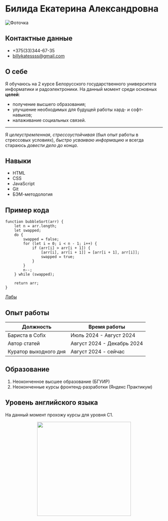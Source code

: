 # Билида Екатерина Александровна
![Фоточка](https://i.pinimg.com/736x/b3/8d/95/b38d958f461134affd9c2db03bfe63c7.jpg "Ну я")


## Контактные данные
- +375(33)344-67-35
- billykatessss@gmail.com

## О себе
Я обучаюсь на 2 курсе Белорусского государственного университета информатики и радоэлектроники. На данный момент среди основных **целей**: 
* получение высшего образования;
* улучшение необходимых для будущей работы хард- и софт- навыков; 
* налаживание социальных связей.
*****
Я *целеустремленная*, *стрессоустойчивая* (был опыт работы в стрессовых условиях), *быстро усваиваю информацию* и всегда стараюсь *довести дело до конца*.

## Навыки
+ HTML
+ CSS
+ JavaScript
+ Git
+ БЭМ-методология

## Пример кода
```
function bubbleSort(arr) {
    let n = arr.length;
    let swapped;
    do {
        swapped = false; 
        for (let i = 0; i < n - 1; i++) {
            if (arr[i] > arr[i + 1]) {
                [arr[i], arr[i + 1]] = [arr[i + 1], arr[i]];
                swapped = true; 
            }
        }
        n--; 
    } while (swapped); 

    return arr; 
}
```
[Лабы](https://sombrecloud18.github.io/evt/)

## Опыт работы
| Должность                     | Время работы              |
|-------------------------------|---------------------------|
| Бариста в Cofix               | Июль 2024 - Август 2024   |
| Автор статей                  | Август 2024 - Декабрь 2024|
| Куратор выходного дня         | Август 2024 - сейчас      |

## Образование
1. Неоконченное высшее образование (БГУИР)
2. Неоконченные курсы фронтенд-разработки (Яндекс Практикум)

## Уровень английского языка
На данный момент прохожу курсы для уровня C1.

<div id="header" align="center">
  <img src="https://media4.giphy.com/media/v1.Y2lkPTc5MGI3NjExd2Q0aWUwcWQ0Z2l0NDNoOGNnd2xpenN4OXoyZW5pMTB3NGUybmh3diZlcD12MV9pbnRlcm5hbF9naWZfYnlfaWQmY3Q9Zw/dYQj1vh5n7nqygIU2f/giphy.gif" width="300"/>
</div>
